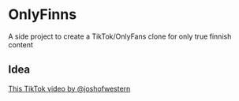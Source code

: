 # OnlyFinns
A side project to create a TikTok/OnlyFans clone for only true finnish content 

## Idea
[This TikTok video by @joshofwestern](https://vm.tiktok.com/ZMRNqfhVv/)
